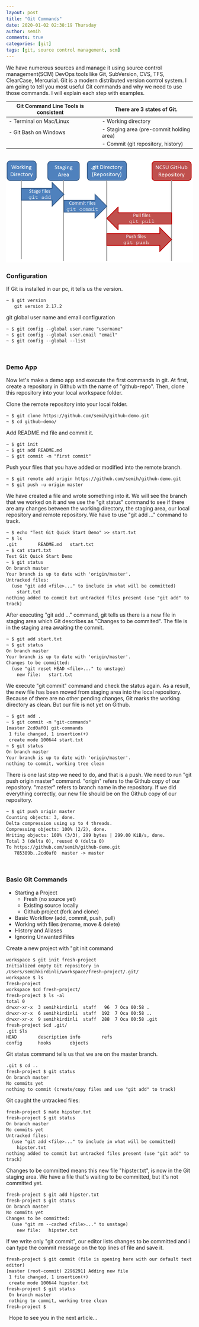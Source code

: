 ```yaml
---
layout: post
title: "Git Commands"
date: 2020-01-02 02:38:19 Thursday
author: semih
comments: true
categories: [git]
tags: [git, source control management, scm]
---
```

We have numerous sources and manage it using source control management(SCM) DevOps tools like Git, SubVersion, CVS, TFS, ClearCase, Mercurial. Git is a modern distributed version control system. I am going to tell you most useful Git commands and why we need to use those commands. I will explain each step with examples.
&nbsp;

| Git Command Line Tools is consistent | | There are 3 states of Git. |
| ------------ |-----| ------------ |
| - Terminal on Mac/Linux  |  |  - Working directory |
| - Git Bash on Windows | | - Staging area (pre-commit holding area) |
|   |  | - Commit (git repository, history) |

&nbsp;
![Basic Git Workflow Life Cycle](/assets/images/basic-git-workflow-lifecycle.png)

### Configuration
If Git is installed in our pc, it tells us the version.
```shell
~ $ git version
   git version 2.17.2
```
git global user name and email configuration
```shell
~ $ git config --global user.name "username"
~ $ git config --global user.email "email"
~ $ git config --global --list
```
&nbsp;
### Demo App
Now let's make a demo app and execute the first commands in git. At first, create a repository in Github with the name of "github-repo". Then, clone this repository into your local workspace folder.

Clone the remote repository into your local folder.
```shell
~ $ git clone https://github.com/semih/github-demo.git
~ $ cd github-demo/
```
Add README.md file and commit it.
```shell
~ $ git init
~ $ git add README.md
~ $ git commit -m "first commit"
```

Push your files that you have added or modified into the remote branch.
```shell
~ $ git remote add origin https://github.com/semih/github-demo.git
~ $ git push -u origin master
```

We have created a file and wrote something into it. We will see the branch that we worked on it and we use the "git status" command to see if there are any changes between the working directory, the staging area, our local repository and remote repository. We have to use "git add <file>..." command to track.
```shell
~ $ echo "Test Git Quick Start Demo" >> start.txt
~ $ ls
.git		README.md	start.txt
~ $ cat start.txt
Test Git Quick Start Demo
~ $ git status
On branch master
Your branch is up to date with 'origin/master'.
Untracked files:
  (use "git add <file>..." to include in what will be committed)
	start.txt
nothing added to commit but untracked files present (use "git add" to track)
```

After executing "git add <file>..." command, git tells us there is a new file in staging area which Git describes as "Changes to be commited". The file is in the staging area awaiting the commit.
```shell
~ $ git add start.txt 
~ $ git status
On branch master
Your branch is up to date with 'origin/master'.
Changes to be committed:
  (use "git reset HEAD <file>..." to unstage)
	new file:   start.txt
```

We execute "git commit" command and check the status again. As a result, the new file has been moved from staging area into the local repository. Because of there are no other pending changes, Git marks the working directory as clean. But our file is not yet on Github.
```shell
~ $ git add .
~ $ git commit -m "git-commands"
[master 2cd0af0] git-commands
 1 file changed, 1 insertion(+)
 create mode 100644 start.txt
~ $ git status
On branch master
Your branch is up to date with 'origin/master'.
nothing to commit, working tree clean
```

There is one last step we need to do, and that is a push. We need to run "git push origin master" command. "origin" refers to the Github copy of our repository. "master" refers to branch name in the repository. If we did everything correctly, our new file should be on the Github copy of our repository.
```shell
~ $ git push origin master
Counting objects: 3, done.
Delta compression using up to 4 threads.
Compressing objects: 100% (2/2), done.
Writing objects: 100% (3/3), 299 bytes | 299.00 KiB/s, done.
Total 3 (delta 0), reused 0 (delta 0)
To https://github.com/semih/github-demo.git
   785389b..2cd0af0  master -> master
```
&nbsp;
### Basic Git Commands
- Starting a Project
	- Fresh (no source yet)
	- Existing source locally
	- Github project (fork and clone)
- Basic Workflow (add, commit, push, pull)
- Working with files (rename, move & delete)
- History and Aliases
- Ignoring Unwanted Files

Create a new project with "git init command
```shell
workspace $ git init fresh-project
Initialized empty Git repository in /Users/semihkirdinli/workspace/fresh-project/.git/
workspace $ ls
fresh-project
workspace $cd fresh-project/
fresh-project $ ls -al
total 0
drwxr-xr-x  3 semihkirdinli  staff   96  7 Oca 00:58 .
drwxr-xr-x  6 semihkirdinli  staff  192  7 Oca 00:58 ..
drwxr-xr-x  9 semihkirdinli  staff  288  7 Oca 00:58 .git
fresh-project $cd .git/
.git $ls
HEAD		description	info		refs
config		hooks		objects
```

Git status command tells us that we are on the master branch.
```shell
.git $ cd ..
fresh-project $ git status
On branch master
No commits yet
nothing to commit (create/copy files and use "git add" to track)
```

Git caught the untracked files:
```shell
fresh-project $ mate hipster.txt
fresh-project $ git status
On branch master
No commits yet
Untracked files:
  (use "git add <file>..." to include in what will be committed)
	hipster.txt
nothing added to commit but untracked files present (use "git add" to track)
```

Changes to be committed means this new file "hipster.txt", is now in the Git staging area. We have a file that's waiting to be committed, but it's not committed yet.
```shell
fresh-project $ git add hipster.txt 
fresh-project $ git status
On branch master
No commits yet
Changes to be committed:
  (use "git rm --cached <file>..." to unstage)
	new file:   hipster.txt
```

If we write only "git commit", our editor lists changes to be committed and i can type the commit message on the top lines of file and save it.
```shell
fresh-project $ git commit (file is opening here with our default text editor)
[master (root-commit) 2296291] Adding new file
 1 file changed, 1 insertion(+)
 create mode 100644 hipster.txt
fresh-project $ git status
 On branch master
 nothing to commit, working tree clean
fresh-project $
```



&nbsp;
Hope to see you in the next article...